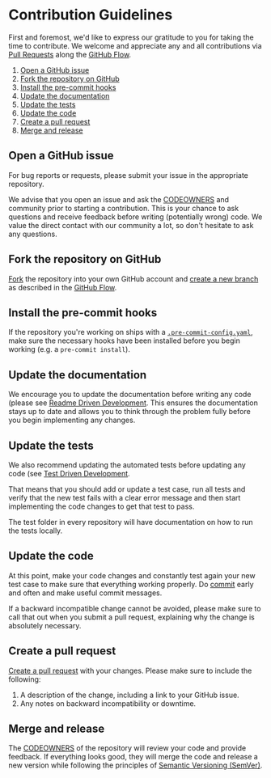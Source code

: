 # Contribution Guidelines

First and foremost, we'd like to express our gratitude to you for taking the time to contribute.
We welcome and appreciate any and all contributions via
[Pull Requests] along the [GitHub Flow].

1. [Open a GitHub issue](#open-a-github-issue)
2. [Fork the repository on GitHub](#fork-the-repository-on-github)
3. [Install the pre-commit hooks](#install-the-pre-commit-hooks)
4. [Update the documentation](#update-the-documentation)
5. [Update the tests](#update-the-tests)
6. [Update the code](#update-the-code)
7. [Create a pull request](#create-a-pull-request)
8. [Merge and release](#merge-and-release)

## Open a GitHub issue

For bug reports or requests, please submit your issue in the appropriate repository.

We advise that you open an issue and ask the
[CODEOWNERS] and community prior to starting a contribution.
This is your chance to ask questions and receive feedback before
writing (potentially wrong) code. We value the direct contact with our community
a lot, so don't hesitate to ask any questions.

## Fork the repository on GitHub

[Fork] the repository into your own GitHub account and [create a new branch] as
described in the [GitHub Flow].

## Install the pre-commit hooks

If the repository you're working on ships with a
[`.pre-commit-config.yaml`][pre-commit-file],
make sure the necessary hooks have been installed before you begin working
(e.g. a `pre-commit install`).

## Update the documentation

We encourage you to update the documentation before writing any code (please see
[Readme Driven Development]. This ensures the
documentation stays up to date and allows you to think through the problem fully before you begin implementing any
changes.

## Update the tests

We also recommend updating the automated tests before updating any code
(see [Test Driven Development].

That means that you should add or update a test case, run all tests and verify
that the new test fails with a clear error message and then start implementing
the code changes to get that test to pass.

The test folder in every repository will have documentation on how to run the
tests locally.

## Update the code

At this point, make your code changes and constantly test again your new test case to make sure that everything working
properly. Do [commit] early and often and make useful commit messages.

If a backward incompatible change cannot be avoided, please make sure to call that out when you submit a pull request,
explaining why the change is absolutely necessary.

## Create a pull request

[Create a pull request] with your changes.
Please make sure to include the following:

1. A description of the change, including a link to your GitHub issue.
1. Any notes on backward incompatibility or downtime.

## Merge and release

The [CODEOWNERS] of the repository will review your code and provide feedback.
If everything looks good, they will merge the code and release a new version while following the principles of [Semantic Versioning (SemVer)].

<!-- References -->

[github flow]: https://docs.github.com/en/get-started/quickstart/github-flow
[codeowners]: https://docs.github.com/en/repositories/managing-your-repositorys-settings-and-features/customizing-your-repository/about-code-owners
[fork]: https://docs.github.com/en/get-started/quickstart/fork-a-repo
[commit]: https://docs.github.com/en/desktop/contributing-and-collaborating-using-github-desktop/making-changes-in-a-branch/committing-and-reviewing-changes-to-your-project
[create a new branch]: https://docs.github.com/en/pull-requests/collaborating-with-pull-requests/proposing-changes-to-your-work-with-pull-requests/creating-and-deleting-branches-within-your-repository
[create a pull request]: https://docs.github.com/en/pull-requests/collaborating-with-pull-requests/proposing-changes-to-your-work-with-pull-requests/creating-a-pull-request
[pull requests]: https://github.com/mineiros-io/terraform-google-secret-manager-iam/pulls
[pre-commit-file]: https://github.com/mineiros-io/terraform-google-secret-manager-iam/blob/main/.pre-commit-config.yaml
[readme driven development]: https://tom.preston-werner.com/2010/08/23/readme-driven-development.html
[semantic versioning (semver)]: https://semver.org/
[test driven development]: https://en.wikipedia.org/wiki/Test-driven_development
